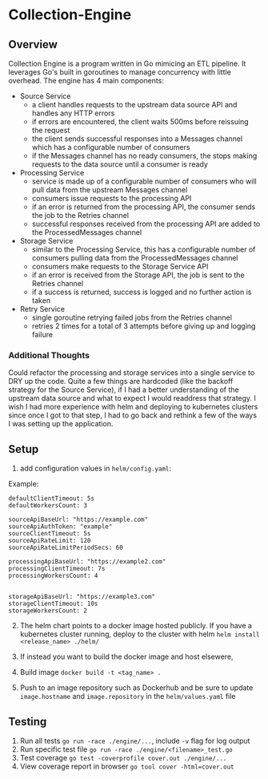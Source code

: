 # Collection-Engine

## Overview
Collection Engine is a program written in Go mimicing an ETL pipeline. It leverages Go's built in goroutines to manage concurrency with little overhead.
The engine has 4 main components:
- Source Service
  - a client handles requests to the upstream data source API and handles any HTTP errors
  - if errors are encountered, the client waits 500ms before reissuing the request
  - the client sends successful responses into a Messages channel which has a configurable number of consumers
  - if the Messages channel has no ready consumers, the stops making requests to the data source until a consumer is ready
- Processing Service
  - service is made up of a configurable number of consumers who will pull data from the upstream Messages channel
  - consumers issue requests to the processing API
  - if an error is returned from the processing API, the consumer sends the job to the Retries channel
  - successful responses received from the processing API are added to the ProcessedMessages channel
- Storage Service
  - similar to the Processing Service, this has a configurable number of consumers pulling data from the ProcessedMessages channel
  - consumers make requests to the Storage Service API
  - if an error is received from the Storage API, the job is sent to the Retries channel
  - if a success is returned, success is logged and no further action is taken
- Retry Service
  - single goroutine retrying failed jobs from the Retries channel
  - retries 2 times for a total of 3 attempts before giving up and logging failure

### Additional Thoughts
Could refactor the processing and storage services into a single service to DRY up the code. Quite a few things are hardcoded (like the backoff strategy for the Source Service), if I had a better understanding of the upstream data source and what to expect I would readdress that strategy. I wish I had more experience with helm and deploying to kubernetes clusters since once I got to that step, I had to go back and rethink a few of the ways I was setting up the application.


## Setup
1. add configuration values in `helm/config.yaml`:

Example:
```
defaultClientTimeout: 5s
defaultWorkersCount: 3

sourceApiBaseUrl: "https://example.com"
sourceApiAuthToken: "example"
sourceClientTimeout: 5s
sourceApiRateLimit: 120
sourceApiRateLimitPeriodSecs: 60

processingApiBaseUrl: "https://example2.com"
processingClientTimeout: 7s
processingWorkersCount: 4


storageApiBaseUrl: "https://example3.com"
storageClientTimeout: 10s
storageWorkersCount: 2
```
2. The helm chart points to a docker image hosted publicly. If you have a kubernetes cluster running, deploy to the cluster with helm `helm install <release_name> ./helm/`


1. If instead you want to build the docker image and host elsewere, 
2. Build image `docker build -t <tag_name> .`
3. Push to an image repository such as Dockerhub and be sure to update `image.hostname` and `image.repository` in the `helm/values.yaml` file

## Testing
1. Run all tests `go run -race ./engine/...`, include `-v` flag for log output
2. Run specific test file `go run -race ./engine/<filename>_test.go`
3. Test coverage `go test -coverprofile cover.out ./engine/...`
4. View coverage report in browser `go tool cover -html=cover.out`
